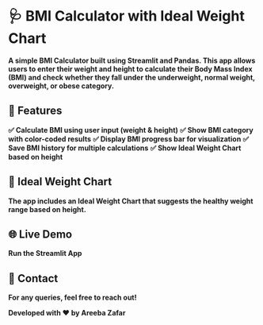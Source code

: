 # 🩺 BMI Calculator with Ideal Weight Chart

**A simple BMI Calculator built using Streamlit and Pandas. This app allows users to enter their weight and height to calculate their Body Mass Index (BMI) and check whether they fall under the underweight, normal weight, overweight, or obese category.**

## 🚀 Features

**✅ Calculate BMI using user input (weight & height)**
**✅ Show BMI category with color-coded results**
**✅ Display BMI progress bar for visualization**
**✅ Save BMI history for multiple calculations**
**✅ Show Ideal Weight Chart based on height**

## 📏 Ideal Weight Chart

**The app includes an Ideal Weight Chart that suggests the healthy weight range based on height.**

## 🌐 Live Demo

**Run the Streamlit App**

## 📧 Contact

**For any queries, feel free to reach out!**

**Developed with ❤️ by Areeba Zafar**